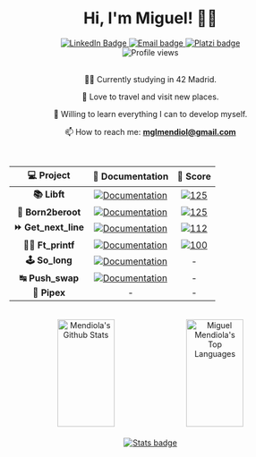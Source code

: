 <div align="center">
   	<h1 align="center">Hi, I'm Miguel! 👋🏼</h1>
    	<a href="https://www.linkedin.com/in/mimendiola/">
		<img src="https://img.shields.io/badge/LinkedIn-0077B5?style=for-the-badge&logo=linkedin&logoColor=white" alt="LinkedIn Badge"/>
	</a>
	<a href="mailto:mglmendiol@gmail.com">
		<img src="https://img.shields.io/badge/Gmail-D14836?style=for-the-badge&logo=gmail&logoColor=white" alt="Email badge"/>
	</a>
	<a href="https://platzi.com/p/LMNTdev/">
		<img src="https://img.shields.io/badge/Platzi-98CA3F?style=for-the-badge&logo=platzi&logoColor=white" alt="Platzi badge"/>
	</a>
</div>
<div align="center">
	<img src="https://komarev.com/ghpvc/?username=zarpos&style=flat-square&color=FBA92C" alt="Profile views"/>
</div>

<br>
<div align="center">
	
👨‍💻 Currently studying in 42 Madrid.

🍁 Love to travel and visit new places.

🧠 Willing to learn everything I can to develop myself.

📫 How to reach me: **mglmendiol@gmail.com**
</div>

<br>
<div align="center">
	
| 💻 Project | 📝 Documentation | 💯 Score |
|:------:|:-------:|:------------------:|
| **📚 Libft** | [![Documentation](https://img.shields.io/badge/Documentation-0077B5)](https://github.com/MiMendiola/Libft/tree/main#readme) | [![125](https://img.shields.io/badge/125-2ea44f)]() |
| **🤖 Born2beroot** | [![Documentation](https://img.shields.io/badge/Documentation-0077B5)](https://github.com/MiMendiola/Born2BeRoot#readme) | [![125](https://img.shields.io/badge/125-2ea44f)]() |
| **⏩ Get_next_line** | [![Documentation](https://img.shields.io/badge/Documentation-0077B5)](https://github.com/MiMendiola/Get_Next_Line#readme) | [![112](https://img.shields.io/badge/112-2ea44f)]() |
| **✍🏼 Ft_printf** | [![Documentation](https://img.shields.io/badge/Documentation-0077B5)](https://github.com/MiMendiola/Ft_printf#readme) | [![100](https://img.shields.io/badge/100-2ea44f)]() |
| **🕹️ So_long** | [![Documentation](https://img.shields.io/badge/Documentation-0077B5)](https://github.com/MiMendiola/So_long#readme) | - |
| **↹ Push_swap** | [![Documentation](https://img.shields.io/badge/Documentation-0077B5)](https://github.com/MiMendiola/Push_swap#readme) | - |
| **🧬 Pipex** | - | - |
</div>

<br>
<div align="center">
	<a width="100%"> 
	<a href="https://github.com/MiMendiola"><img alt="Mendiola's Github Stats" src="https://denvercoder1-github-readme-stats.vercel.app/api?username=MiMendiola&show_icons=true&include_all_commits=true&theme=react&bg_color=0D1117&title_color=fff&icon_color=79ff97&hide_border=true" height="192" width="45%"/></a>
	<a href="https://github.com/MiMendiola"><img alt="Miguel Mendiola's Top Languages" src="https://denvercoder1-github-readme-stats.vercel.app/api/top-langs/?username=MiMendiola&langs_count=8&layout=compact&theme=react&bg_color=0D1117&title_color=fff&icon_color=79ff97&hide_border=true&hide_progress=true" height="192px" width="45%"/></a>
	</a>
</div>

<br>
<div align="center">
	<a href="https://platzi.com/p/LMNTdev/">
		<img src="https://github-profile-summary-cards.vercel.app/api/cards/profile-details?username=MiMendiola&bg_color=0D1117&theme=dark" alt="Stats badge"/>
	</a>
</div>
